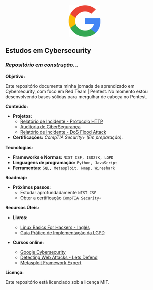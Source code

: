 <center><img src="src\data\google-37.png" width="100" height="100" alt="Logo da minha empresa"></center>

## Estudos em Cybersecurity ️
### *Repositório em construção...*

**Objetivo:**

Este repositório documenta minha jornada de aprendizado em Cybersecurity, com foco em Red Team | Pentest. No momento estou desenvolvendo bases sólidas para mergulhar de cabeça no Pentest.

**Conteúdo:**

* **Projetos:**
    * [Relatório de Incidente - Protocolo HTTP](https://github.com/PedroLaraa/CyberSec-Google/tree/main/src/Connect_and_Protect-Networks_and_Network_Security)
    * [Auditoria de CiberSegurança](https://github.com/PedroLaraa/CyberSec-Google/tree/main/src/Play_It_Safe-Manage_Security_Risks)
    * [Relatório de Incidente - DoS Flood Attack](https://github.com/PedroLaraa/CyberSec-Google/tree/main/src/Connect_and_Protect-Networks_and_Network_Security)
* **Certificações:** *CompTIA Security+ (Em preparação)*.

**Tecnologias:**

* **Frameworks e Normas:** `NIST CSF, ISO27K, LGPD`
* **Linguagens de programação:** `Python, JavaScript`
* **Ferramentas:** `SQL, Metasploit, Nmap, Wireshark`

**Roadmap:**

* **Próximos passos:**
    * Estudar aprofundadamente `NIST CSF`
    * Obter a certificação `CompTIA Security+`

**Recursos Úteis:**

* **Livros:**
  * [Linux Basics For Hackers - Inglês](https://www.amazon.com.br/Linux-Basics-Hackers-Networking-Scripting/dp/1593278551)
  * [Guia Prático de Implementação da LGPD](https://danieldonda.com/livro-lgpd-guia-pratico-de-implementacao-da-lei/)
  
* **Cursos online:**
  * [Google Cybersecurity](https://www.coursera.org/professional-certificates/google-cybersecurity)
  * [Detecting Web Attacks - Lets Defend](https://app.letsdefend.io/training/lessons/web-attacks-101)
  * [Metasploit Framework Expert](https://academy.hackershive.io/cursos/metasploit-framework-expert-13prsw/)

**Licença:**

Este repositório está licenciado sob a licença MIT.

